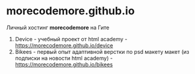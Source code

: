 # morecodemore.github.io
Личный хостинг <b>morecodemore</b> на Гите

1. Device - учебный проект от html academy - https://morecodemore.github.io/device
2. Bikees - первый опыт адаптивной верстки по psd макету макет (из подписки на новости html academy) - https://morecodemore.github.io/bikees

